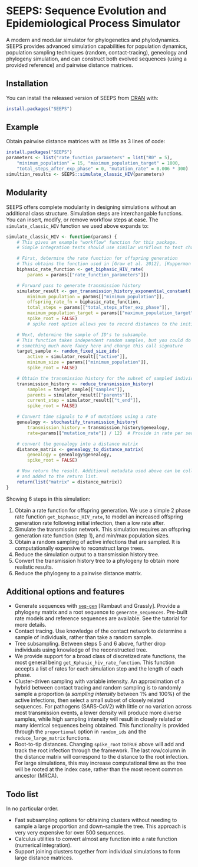 
<!-- README.md is generated from README.Rmd. Please edit that file -->

# SEEPS: Sequence Evolution and Epidemiological Process Simulator

<!-- badges: start -->
<!-- badges: end -->

A modern and modular simulator for phylogenetics and phylodynamics.
SEEPS provides advanced simulation capabilities for population dynamics,
population sampling techniques (random, contact-tracing), geneology and
phylogeny simulation, and can construct both evolved sequences (using a
provided reference) and pairwise distance matrices.

<!-- One short paragraph about simulation -->

## Installation

You can install the released version of SEEPS from
[CRAN](https://CRAN.R-project.org) with:

``` r
install.packages("SEEPS")
```

## Example

Obtain pairwise distance matrices with as little as 3 lines of code:

``` r
install.packages("SEEPS")
parameters <- list("rate_function_parameters" = list("R0" = 5),
    "minimum_population" = 15, "maximum_population_target" = 1000,
    "total_steps_after_exp_phase" = 0, "mutation_rate" = 0.006 * 300)
simultion_results <- SEEPS::simulate_classic_HIV(parameters)
```

## Modularity

SEEPS offers complete modularity in designing simulations without an
additional class structure. Simulation steps are interchangable
functions. You can insert, modify, or remove workflow steps at ease. The
`simulate_classic_HIV` function we used above expands to:

``` r
simulate_classic_HIV <- function(params) {
    # This gives an example "workflow" function for this package.
    # Simple integration tests should use similar workflows to test changes.

    # First, determine the rate function for offspring generation
    # This obtains the function used in [Graw et al. 2012], [Kupperman et al. 2022]
    biphasic_rate_function <- get_biphasic_HIV_rate(
        params = params[["rate_function_parameters"]])

    # Forward pass to generate transmission history
    simulator_result <- gen_transmission_history_exponential_constant(
        minimum_population = params[["minimum_population"]],
        offspring_rate_fn = biphasic_rate_function,
        total_steps = params[["total_steps_after_exp_phase"]],
        maximum_population_target = params[["maximum_population_target"]],
        spike_root = FALSE)
        # spike root option allows you to record distances to the initial infection

    # Next, determine the sample of ID's to subsample.
    # This function takes independent random samples, but you could do
    # something much more fancy here and change this call signature
    target_sample <- random_fixed_size_ids(
        active = simulator_result[["active"]],
        minimum_size = params[["minimum_population"]],
        spike_root = FALSE)

    # Obtain the transmission history for the subset of sampled individuals
    transmission_history <- reduce_transmission_history(
        samples = target_sample[["samples"]],
        parents = simulator_result[["parents"]],
        current_step = simulator_result[["t_end"]],
        spike_root = FALSE)

    # Convert time signals to # of mutations using a rate
    genealogy <- stochastify_transmission_history(
        transmission_history = transmission_history$genealogy,
        rate=params[["mutation_rate"]] / 12)  # Provide in rate per sequence per year

    # convert the genealogy into a distance matrix
    distance_matrix <- genealogy_to_distance_matrix(
        genealogy = genealogy$genealogy,
        spike_root = FALSE)

    # Now return the result. Additional metadata used above can be collected
    # and added to the return list.
    return(list("matrix" = distance_matrix))
}
```

Showing 6 steps in this simulation:

1.  Obtain a rate function for offspring generation. We use a simple 2
    phase rate function `get_biphasic_HIV_rate`, to model an increased
    offspring generation rate following initial infection, then a low
    rate after.
2.  Simulate the transmission network. This simulation requires an
    offspring generation rate function (step 1), and min/max population
    sizes.
3.  Obtain a random sampling of active infections that are sampled. It
    is computationally expensive to reconstruct large trees.
4.  Reduce the simulation output to a transmission history tree.
5.  Convert the transmission history tree to a phylogeny to obtain more
    realistic results.
6.  Reduce the phylogeny to a pairwise distance matrix.

## Additional options and features

-   Generate sequences with
    [`seq-gen`](http://tree.bio.ed.ac.uk/software/seqgen/) \[Rambaut and
    Grassly\]. Provide a phylogeny matrix and a root sequence to
    `generate_sequences`. Pre-built rate models and reference sequences
    are available. See the tutorial for more details.
    <!-- todo: write this tutorial -->
-   Contact tracing. Use knowledge of the contact network to determine a
    sample of individuals, rather than take a random sample.
-   Tree subsampling. Between steps 5 and 6 above, further drop
    individuals using knowledge of the reconstructed tree.
-   We provide support for a broad class of discretized rate functions,
    the most general being `get_Kphasic_hiv_rate_function`. This
    function accepts a list of rates for each simulation step and the
    length of each phase. <!-- This needs an example -->
-   Cluster-driven sampling with variable intensity. An approximation of
    a hybrid between contact tracing and random sampling is to randomly
    sample a proportion (a *sampling intensity* between 1% and 100%) of
    the active infections, then select a small subset of closely related
    sequences. For pathogens (SARS-CoV2) with little or no variation
    across most transmission events, a lower density will produce more
    diverse samples, while high sampling intensity will result in
    closely related or many identical sequences being obtained. This
    functionality is provided through the `proportional` option in
    `random_ids` and the `reduce_large_matrix` functions.
-   Root-to-tip distances. Changing `spike_root` to`TRUE` above will add
    and track the root infection through the framework. The last
    row/column in the distance matrix will correspond to the distance to
    the root infection. For large simulations, this may increase
    computational time as the tree will be rooted at the index case,
    rather than the most recent common ancestor (MRCA).

## Todo list

In no particular order.

-   Fast subsampling options for obtaining clusters without needing to
    sample a large proportion and down-sample the tree. This approach is
    very very expensive for over 500 sequences.
-   Calculus utilities to convert almost any function into a rate
    function (numerical integration).
-   Support joining clusters together from individual simulations to
    form large distance matrices.
